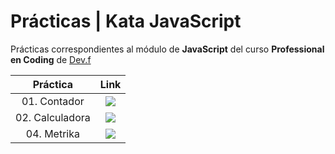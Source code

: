 # Prácticas | Kata JavaScript
  
Prácticas correspondientes al módulo de __JavaScript__ del curso __Professional en Coding__ de <a href="https://www.devf.la/" target="_blank">Dev.f</a>
  

  | Práctica | Link |
|:---:|:---:|
|01. Contador | <a href="https://github.com/iamDaniHdz/DEVF-JS-Contador/tree/master" target="_blank"><img src="https://img.shields.io/badge/🔗link-PRACTICA 1-blue?style=for-the-badge"></a> |
|02. Calculadora | <a href="https://github.com/iamDaniHdz/DEVF-JS-Calculadora/tree/master" target="_blank"><img src="https://img.shields.io/badge/🔗link-PRACTICA 2-blue?style=for-the-badge"></a> |
|04. Metrika | <a href="https://github.com/iamDaniHdz/DEVF-JS-Metrika/tree/master" target="_blank"><img src="https://img.shields.io/badge/🔗link-PRACTICA 4-blue?style=for-the-badge"></a> |
